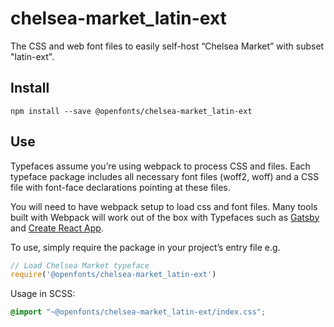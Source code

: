 
# chelsea-market_latin-ext

The CSS and web font files to easily self-host “Chelsea Market” with subset "latin-ext".

## Install

`npm install --save @openfonts/chelsea-market_latin-ext`

## Use

Typefaces assume you’re using webpack to process CSS and files. Each typeface
package includes all necessary font files (woff2, woff) and a CSS file with
font-face declarations pointing at these files.

You will need to have webpack setup to load css and font files. Many tools built
with Webpack will work out of the box with Typefaces such as [Gatsby](https://github.com/gatsbyjs/gatsby)
and [Create React App](https://github.com/facebookincubator/create-react-app).

To use, simply require the package in your project’s entry file e.g.

```javascript
// Load Chelsea Market typeface
require('@openfonts/chelsea-market_latin-ext')
```

Usage in SCSS:
```scss
@import "~@openfonts/chelsea-market_latin-ext/index.css";
```
